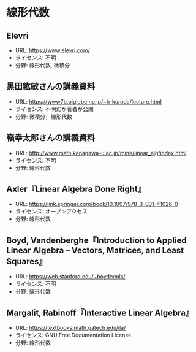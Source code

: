 # 線形代数

## Elevri

* URL: <https://www.elevri.com/>
* ライセンス: 不明
* 分野: 線形代数, 微積分

## 黒田紘敏さんの講義資料

* URL: <https://www7b.biglobe.ne.jp/~h-kuroda/lecture.html>
* ライセンス: 不明だが著者が公開
* 分野: 微積分，線形代数

## 嶺幸太郎さんの講義資料

* URL: <http://www.math.kanagawa-u.ac.jp/mine/linear_alg/index.html>
* ライセンス: 不明
* 分野: 線形代数

## Axler『Linear Algebra Done Right』

* URL: <https://link.springer.com/book/10.1007/978-3-031-41026-0>
* ライセンス: オープンアクセス
* 分野: 線形代数

## Boyd, Vandenberghe『Introduction to Applied Linear Algebra – Vectors, Matrices, and Least Squares』

* URL: <https://web.stanford.edu/~boyd/vmls/>
* ライセンス: 不明
* 分野: 線形代数

## Margalit, Rabinoff『Interactive Linear Algebra』

* URL: <https://textbooks.math.gatech.edu/ila/>
* ライセンス: GNU Free Documentation License
* 分野: 線形代数